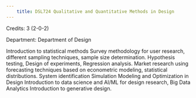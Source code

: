 ```yaml
---
    title: DSL724 Qualitative and Quantitative Methods in Design
---
```

Credits: 3 (2-0-2)

Department: Department of Design

Introduction to statistical methods Survey methodology for user research, different sampling techniques, sample size determination. Hypothesis testing, Design of experiments, Regression analysis. Market research using forecasting techniques based on econometric modeling, statistical distributions. System identification Simulation Modeling and Optimization in Design Introduction to data science and AI/ML for design research, Big Data Analytics Introduction to generative design.